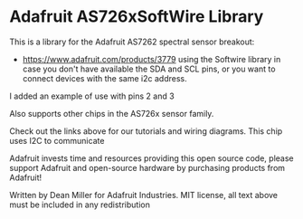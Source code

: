 # Adafruit AS726xSoftWire Library 

This is a library for the Adafruit AS7262 spectral sensor breakout:
  * https://www.adafruit.com/products/3779
using the Softwire library in case you don't have available the SDA and SCL pins, or you want to connect devices with the same i2c address. 

I added an example of use with pins 2 and 3 

Also supports other chips in the AS726x sensor family.
 
Check out the links above for our tutorials and wiring diagrams. This chip uses I2C to communicate

Adafruit invests time and resources providing this open source code, please support Adafruit and open-source hardware by purchasing products from Adafruit!

Written by Dean Miller for Adafruit Industries.
MIT license, all text above must be included in any redistribution
